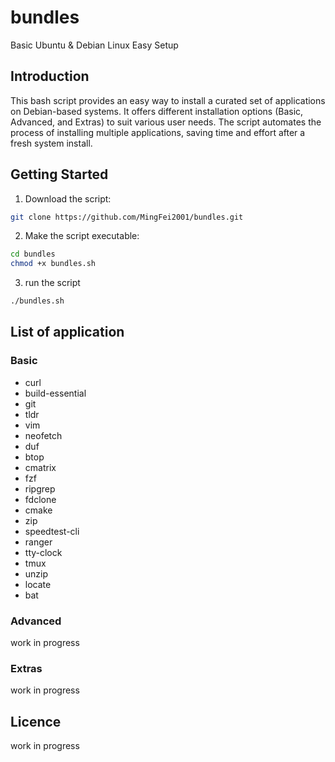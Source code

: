 # bundles
Basic Ubuntu &amp; Debian Linux Easy Setup

## Introduction

This bash script provides an easy way to install a curated set of applications on Debian-based systems. It offers different installation options (Basic, Advanced, and Extras) to suit various user needs. The script automates the process of installing multiple applications, saving time and effort after a fresh system install.

## Getting Started

1. Download the script:
```bash
git clone https://github.com/MingFei2001/bundles.git
```
2. Make the script executable:
```bash
cd bundles
chmod +x bundles.sh
```
3. run the script
```bash
./bundles.sh
```

## List of application

### Basic
- curl
- build-essential
- git
- tldr
- vim
- neofetch
- duf
- btop
- cmatrix
- fzf
- ripgrep
- fdclone
- cmake
- zip
- speedtest-cli
- ranger
- tty-clock
- tmux
- unzip
- locate
- bat

### Advanced
work in progress

### Extras
work in progress

## Licence
work in progress
